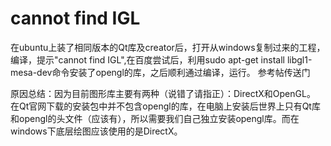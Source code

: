 # cannot find IGL
在ubuntu上装了相同版本的Qt库及creator后，打开从windows复制过来的工程，编译，提示"cannot find IGL",在百度尝试后，利用sudo apt-get install libgl1-mesa-dev命令安装了opengl的库，之后顺利通过编译，运行。   参考帖传送门

原因总结：因为目前图形库主要有两种（说错了请指正）：DirectX和OpenGL。 在Qt官网下载的安装包中并不包含opengl的库，在电脑上安装后世界上只有Qt库和opengl的头文件（应该有），所以需要我们自己独立安装opengl库。而在windows下底层绘图应该使用的是DirectX。